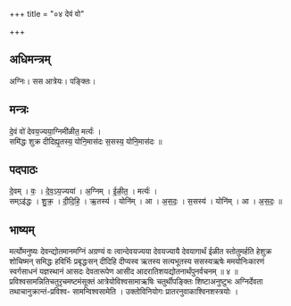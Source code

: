 +++
title = "०४ देवं वो"

+++
## अधिमन्त्रम्
अग्निः। सस आत्रेयः। पङ्क्तिः।

## मन्त्रः
दे॒वं वो॑ देवय॒ज्यया॒ग्निमी॑ळीत॒ मर्त्यः॑ ।  
समि॑द्धः शुक्र दीदिह्यृ॒तस्य॒ योनि॒मास॑दः स॒सस्य॒ योनि॒मास॑दः ॥

## पदपाठः
दे॒वम् । वः॒ । दे॒व॒ऽय॒ज्यया॑ । अ॒ग्निम् । ई॒ळी॒त॒ । मर्त्यः॑ ।  
सम्ऽइ॑द्धः । शु॒क्र॒ । दी॒दि॒हि॒ । ऋ॒तस्य॑ । योनि॑म् । आ । अ॒स॒दः॒ । स॒सस्य॑ । योनि॑म् । आ । अ॒स॒दः॒ ॥

## भाष्यम्
मर्त्योमनुष्यः देवन्द्योतमानमग्निं अग्रण्यं वः त्वान्देवयज्यया देवयज्यायै देवयागार्थं ईळीत स्तोतुमर्हति हेशुक्र शोचिष्मन् समिद्धः हविर्भिः प्रबृद्धःसन् दीदिहि दीप्यस्व ऋतस्य सत्यभूतस्य ससस्यऋषेः ममयोनिःकारणं स्वर्गसाधनं यज्ञस्थानं आसदः देवतारूपेण आसीद आदरातिशयद्योतनार्थंपुनर्वचनम् ॥ ४ ॥प्रविश्वसामन्नितिचतुरृचमष्टमंसूक्तं आत्रेयोविश्वसामाऋषिः चतुर्थीपङ्क्तिः शिष्टाअनुष्टुभः अग्निर्देवता तथाचानुक्रान्तं-प्रविश्व- सामन्विश्वसामेति । उक्तोविनियोगः प्रातरनुवाकाश्विनशस्त्रयोः ।